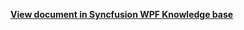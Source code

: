 **[View document in Syncfusion WPF Knowledge base](https://www.syncfusion.com/kb/12752/how-to-collapse-the-built-in-editors-in-appointment-editor-window-in-wpf-scheduler-calendar)**
